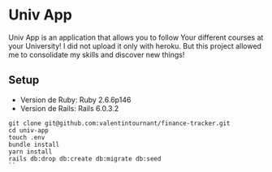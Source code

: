 # Univ App

Univ App is an application that allows you to follow Your different courses at your University!
I did not upload it only with heroku. But this project allowed me to consolidate my skills and discover new things!

## Setup

- Version de Ruby: Ruby 2.6.6p146
- Version de Rails: Rails 6.0.3.2
```
git clone git@github.com:valentintournant/finance-tracker.git
cd univ-app
touch .env
bundle install
yarn install
rails db:drop db:create db:migrate db:seed
``
